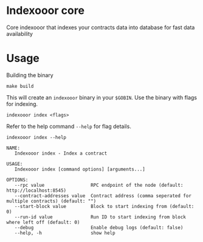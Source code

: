 # Indexooor core
Core indexooor that indexes your contracts data into database for fast data availability

# Usage
Building the binary
```
make build
```

This will create an `indexooor` binary in your `$GOBIN`. Use the binary with flags for indexing. 
```
indexooor index <flags>
```

Refer to the help command `--help` for flag details.
```
indexooor index --help

NAME:
   Indexooor index - Index a contract

USAGE:
   Indexooor index [command options] [arguments...]

OPTIONS:
   --rpc value                 RPC endpoint of the node (default: http://localhost:8545)
   --contract-addresses value  Contract address (comma seperated for multiple contracts) (default: "")
   --start-block value         Block to start indexing from (default: 0)
   --run-id value              Run ID to start indexing from block where left off (default: 0)
   --debug                     Enable debug logs (default: false)
   --help, -h                  show help
```
